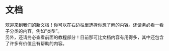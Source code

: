 # 文档
欢迎来到我们的新文档！你可以在右边栏里选择你想了解的内容。还请务必看一看子分类的内容，例如“类型”。  
另外，还请务必查看前面的教程部分！目前那可比文档内容有用得多，其中还包含了许多有价值且有帮助的内容。  
